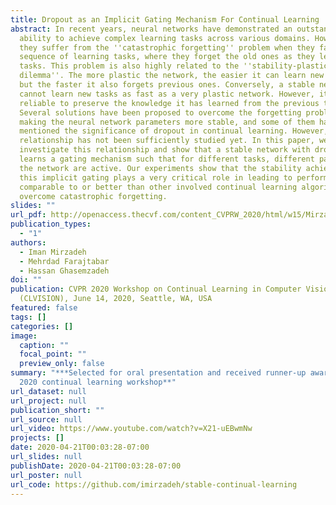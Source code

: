 ```yaml
---
title: Dropout as an Implicit Gating Mechanism For Continual Learning
abstract: In recent years, neural networks have demonstrated an outstanding
  ability to achieve complex learning tasks across various domains. However,
  they suffer from the ''catastrophic forgetting'' problem when they face a
  sequence of learning tasks, where they forget the old ones as they learn new
  tasks. This problem is also highly related to the ''stability-plasticity
  dilemma''. The more plastic the network, the easier it can learn new tasks,
  but the faster it also forgets previous ones. Conversely, a stable network
  cannot learn new tasks as fast as a very plastic network. However, it is more
  reliable to preserve the knowledge it has learned from the previous tasks.
  Several solutions have been proposed to overcome the forgetting problem by
  making the neural network parameters more stable, and some of them have
  mentioned the significance of dropout in continual learning. However, their
  relationship has not been sufficiently studied yet. In this paper, we
  investigate this relationship and show that a stable network with dropout
  learns a gating mechanism such that for different tasks, different paths of
  the network are active. Our experiments show that the stability achieved by
  this implicit gating plays a very critical role in leading to performance
  comparable to or better than other involved continual learning algorithms to
  overcome catastrophic forgetting.
slides: ""
url_pdf: http://openaccess.thecvf.com/content_CVPRW_2020/html/w15/Mirzadeh_Dropout_as_an_Implicit_Gating_Mechanism_for_Continual_Learning_CVPRW_2020_paper.html
publication_types:
  - "1"
authors:
  - Iman Mirzadeh
  - Mehrdad Farajtabar
  - Hassan Ghasemzadeh
doi: ""
publication: CVPR 2020 Workshop on Continual Learning in Computer Vision
  (CLVISION), June 14, 2020, Seattle, WA, USA
featured: false
tags: []
categories: []
image:
  caption: ""
  focal_point: ""
  preview_only: false
summary: "***Selected for oral presentation and received runner-up award in CVPR
  2020 continual learning workshop**"
url_dataset: null
url_project: null
publication_short: ""
url_source: null
url_video: https://www.youtube.com/watch?v=X21-uEBwmNw
projects: []
date: 2020-04-21T00:03:28-07:00
url_slides: null
publishDate: 2020-04-21T00:03:28-07:00
url_poster: null
url_code: https://github.com/imirzadeh/stable-continual-learning
---
```

